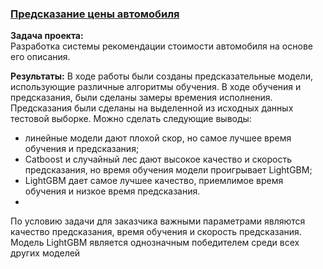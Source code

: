 ### [Предсказание цены автомобиля]()

**Задача проекта:**\
Разработка системы рекомендации стоимости автомобиля на основе его описания.

**Результаты:**
В ходе работы были созданы предсказательные модели, использующие различные алгоритмы обучения. В ходе обучения и предсказания, были сделаны замеры времения исполнения. Предсказания были сделаны на выделенной из исходных данных тестовой выборке. Можно сделать следующие выводы:
- линейные модели дают плохой скор, но самое лучшее время обучения и предсказания;
- Catboost и случайный лес дают высокое качество и скорость предсказания, но время обучения модели проигрывает LightGBM;
- LightGBM дает самое лучшее качество, приемлимое время обучения и низкое время предсказания.
- 
По условию задачи для заказчика важными параметрами являются качество предсказания, время обучения и скорость предсказания. Модель LightGBM является однозначным победителем среди всех других моделей
